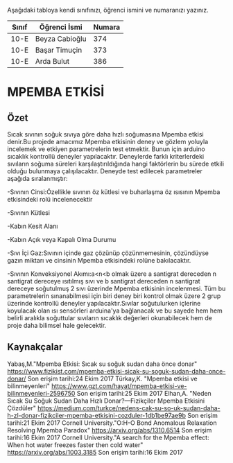 

Aşağıdaki tabloya kendi sınıfınızı, öğrenci ismini ve numaranızı yazınız. 

Sınıf | Öğrenci İsmi  | Numara
-------|----------------|--------
10-E   | Beyza Cabioğlu| 374
10-E   | Başar Timuçin | 373
10-E   | Arda Bulut    | 386
#  MPEMBA ETKİSİ
## Özet
Sıcak sıvının soğuk sıvıya göre daha hızlı soğumasına Mpemba etkisi denir.Bu projede amacımız Mpemba etkisinin deney ve gözlem yoluyla incelemek ve etkiyen parametrelerin test etmektir. Bunun için arduino sıcaklık kontrollü  deneyler yapılacaktır. Deneylerde farklı kriterlerdeki sıvıların soğuma  süreleri karşılaştırıldığında hangi faktörlerin bu sürede etkili olduğu bulunmaya çalışılacaktır. Deneyde test edilecek parametreler aşağıda sıralanmıştır:

-Sıvının Cinsi:Özellikle sıvının öz kütlesi ve buharlaşma öz ısısının Mpemba etkisindeki rolü incelenecektir

-Sıvının Kütlesi

-Kabın Kesit Alanı

-Kabın Açık veya Kapalı Olma Durumu

-Sıvı İçi Gaz:Sıvının içinde gaz çözünüp çözünmemesinin, çözündüyse gazın miktarı ve cinsinin Mpemba etkisindeki rolüne bakılacaktır.

-Sıvının Konveksiyonel Akımı:a<n<b olmak üzere a santigrat dereceden n santigrat dereceye ısıtılmış sıvı ve b santigrat dereceden n santigrat dereceye soğutulmuş 2 sıvı üzerinde Mpemba etkisinin incelenmesi.
  Tüm bu parametrelerin sınanabilmesi için biri deney biri kontrol olmak üzere 2 grup üzerinde kontrollü deneyler yapılacaktır.Sıvılar soğutulurken içlerine koyulacak olan ısı sensörleri arduina'ya bağlanacak ve bu sayede hem hem belirli aralıkla soğuttular sıvıların sıcaklık değerleri okunabilecek hem de proje daha bilimsel hale gelecektir. 

## Kaynakçalar  
Yabaş,M."Mpemba Etkisi: Sıcak su soğuk sudan daha önce donar"
https://www.fizikist.com/mpemba-etkisi-sicak-su-soguk-sudan-daha-once-donar/
Son erişim tarihi:24 Ekim 2017
Türkay,K. "Mpemba etkisi ve bilinmeyenleri"
https://www.gzt.com/hayat/mpemba-etkisi-ve-bilinmeyenleri-2596750
Son erişim tarihi:25 Ekim 2017
Elhan,A. "Neden Sıcak Su Soğuk Sudan Daha Hızlı Donar?—Fizikçiler Mpemba Etkisini Çözdüler"
https://medium.com/turkce/nedens-cak-su-so-uk-sudan-daha-h-zl-donar-fizikciler-mpemba-etkisini-cozduler-1db1be97ae9b
Son erişim tarihi:21 Ekim 2017
Cornell University."O:H-O Bond Anomalous Relaxation Resolving Mpemba Paradox"
https://arxiv.org/abs/1310.6514
Son erişim tarihi:16 Ekim 2017
Cornell University."A search for the Mpemba effect: When hot water freezes faster then cold water"
https://arxiv.org/abs/1003.3185
Son erişim tarihi:16 Ekim 2017
